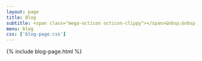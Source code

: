 ```yaml
---
layout: page
title: Blog
subtitle: <span class="mega-octicon octicon-clippy"></span>&nbsp;&nbsp; Notes about something fun!
menu: blog
css: ['blog-page.css']
---
```

{% include blog-page.html %}